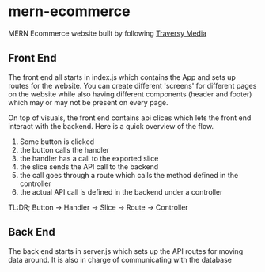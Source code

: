 # mern-ecommerce
MERN Ecommerce website built by following [Traversy Media](https://www.traversymedia.com/)

## Front End
The front end all starts in index.js which contains the App and sets up routes
for the website. You can create different 'screens' for different pages on 
the website while also having different components (header and footer) which 
may or may not be present on every page.

On top of visuals, the front end contains api clices which lets the front end
interact with the backend. Here is a quick overview of the flow.

1. Some button is clicked
2. the button calls the handler
3. the handler has a call to the exported slice
4. the slice sends the API call to the backend
5. the call goes through a route which calls the method defined in the controller
6. the actual API call is defined in the backend under a controller

TL:DR;
Button -> Handler -> Slice -> Route -> Controller

## Back End
The back end starts in server.js which sets up the API routes for moving data 
around. It is also in charge of communicating with the database
